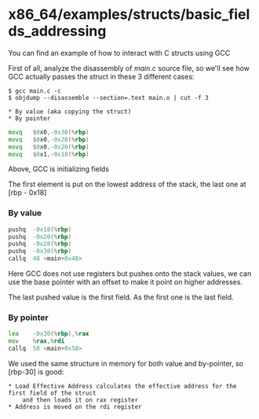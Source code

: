 # x86_64/examples/structs/basic_fields_addressing
You can find an example of how to interact with C structs using GCC

First of all, analyze the disassembly of *main.c* source file, so
we'll see how GCC actually passes the struct in these 3 different cases:

~~~
$ gcc main.c -c
$ objdump --disassemble --section=.text main.o | cut -f 3
~~~

	* By value (aka copying the struct)
	* By pointer

```asm
movq   $0x0,-0x30(%rbp)
movq   $0x0,-0x28(%rbp)
movq   $0x0,-0x20(%rbp)
movq   $0x1,-0x18(%rbp)
```

Above, GCC is initializing fields

The first element is put on the lowest address of the stack, the last one at [rbp - 0x18]

### By value

```asm
pushq  -0x18(%rbp)
pushq  -0x20(%rbp)
pushq  -0x28(%rbp)
pushq  -0x30(%rbp)
callq  48 <main+0x48>
```

Here GCC does not use registers but pushes onto the stack values, 
we can use the base pointer with an offset to make it point on higher addresses.

The last pushed value is the first field. As the first one is the last field.

### By pointer

```asm
lea    -0x30(%rbp),%rax
mov    %rax,%rdi
callq  58 <main+0x58>
```

We used the same structure in memory for both value and by-pointer, so [rbp-30] is good:

	* Load Effective Address calculates the effective address for the first field of the struct
		and then loads it on rax register
	* Address is moved on the rdi register
